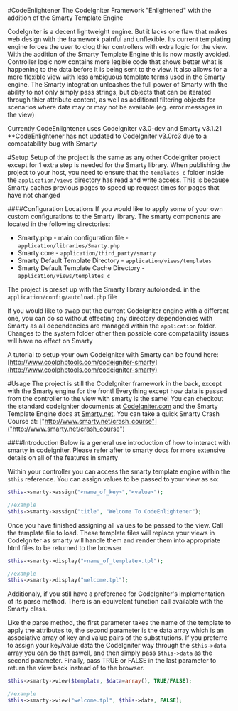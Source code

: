 #CodeEnlightener
The CodeIgniter Framework "Enlightened" with the addition of the Smarty Template Engine

CodeIgniter is a decent lightweight engine. But it lacks one flaw that makes web design with the framework painful
and unflexible. Its current templating engine forces the user to clog thier controllers with extra logic for the view.
With the addition of the Smarty Template Engine this is now mostly avoided. Controller logic now contains more legible
code that shows better what is happening to the data before it is being sent to the view. It also allows for a more
flexible view with less ambiguous template terms used in the Smarty engine. The Smarty integration unleashes the full
power of Smarty with the ability to not only simply pass strings, but objects that can be iterated through thier
attribute content, as well as additional filtering objects for scenarios where data may or may not be available (eg.
error messages in the view)

Currently CodeEnlightener uses CodeIgniter v3.0-dev and Smarty v3.1.21 <br>
**CodeEnlightener has not updated to CodeIgniter v3.0rc3 due to a compatability bug with Smarty

#Setup
Setup of the project is the same as any other CodeIgniter project except for 1 extra step is needed for the Smarty
library. When publishing the project to your host, you need to ensure that the `templates_c` folder inside the 
`application/views` directory has read and write access. This is because Smarty caches previous pages to speed up
request times for pages that have not changed

####Configuration Locations
If you would like to apply some of your own custom configurations to the Smarty library. The smarty components are
located in the following directories:

* Smarty.php - main configuration file - `application/libraries/Smarty.php`
* Smarty core - `application/third_party/smarty`
* Smarty Default Template Directory - `application/views/templates`
* Smarty Default Template Cache Directory - `application/views/templates_c`

The project is preset up with the Smarty library autoloaded. in the `application/config/autoload.php` file

If you would like to swap out the current CodeIgniter engine with a different one, you can do so without effecting
any directory dependencies with Smarty as all dependencies are managed within the `application` folder. Changes to
the system folder other then possible core compatability issues will have no effect on Smarty

A tutorial to setup your own CodeIgniter with Smarty can be found here: <br>
[http://www.coolphptools.com/codeigniter-smarty](http://www.coolphptools.com/codeigniter-smarty)

#Usage
The project is still the CodeIgniter framework in the back, except with the Smarty engine for the front! Everything
except how data is passed from the controller to the view with smarty is the same! You can checkout the standard
codeigniter documents at [CodeIgniter.com](http://codeigniter.com) and the Smarty Template Engine docs at 
[Smarty.net](http://smarty.net). You can take a quick Smarty Crash Course at: 
["http://www.smarty.net/crash_course"]("http://www.smarty.net/crash_course")

####Introduction
Below is a general use introduction of how to interact with smarty in codeigniter. Please refer after to smarty docs
for more extensive details on all of the features in smarty

Within your controller you can access the smarty template engine within the `$this` reference. You can assign values
to be passed to your view as so: <br>
````php
$this->smarty->assign("<name_of_key>","<value>");

//example
$this->smarty->assign("title", "Welcome To CodeEnlightener");
````

Once you have finished assigning all values to be passed to the view. Call the template file to load. These template
files will replace your views in CodeIgniter as smarty will handle them and render them into appropriate html files
to be returned to the browser <br>
````php
$this->smarty->display("<name_of_template>.tpl");

//example
$this->smarty->display("welcome.tpl");
````

Additionaly, if you still have a preference for CodeIgniter's implementation of its parse method. There is an equivelent
function call available with the Smarty class.

Like the parse method, the first parameter takes the name of the template to apply the attributes to, the second
parameter is the data array which is an associative array of key and value pairs of the substitutions. If you
preferre to assign your key/value data the CodeIgniter way through the `$this->data` array you can do that aswell, and
then simply pass `$this->data` as the second parameter. Finally, pass TRUE or FALSE in the last parameter to return 
the view back instead of to the browser. <br>
````php
$this->smarty->view($template, $data=array(), TRUE/FALSE);

//example
$this->smarty->view("welcome.tpl", $this->data, FALSE);
````

